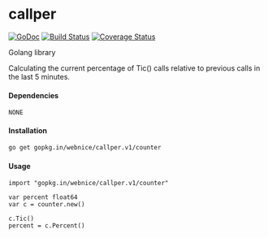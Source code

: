 # callper

[![GoDoc](https://godoc.org/gopkg.in/webnice/callper.v1/counter?status.svg)](https://godoc.org/gopkg.in/webnice/callper.v1/counter)
[![Build Status](https://travis-ci.org/webnice/callper.svg?branch=v1)](https://travis-ci.org/webnice/callper)
[![Coverage Status](https://coveralls.io/repos/github/webnice/callper/badge.svg?branch=v1)](https://coveralls.io/github/webnice/callper?branch=v1)

Golang library

Calculating the current percentage of Tic() calls relative to previous calls in the last 5 minutes.

#### Dependencies

	NONE

#### Installation
```bash
go get gopkg.in/webnice/callper.v1/counter
```

#### Usage
```golang
import "gopkg.in/webnice/callper.v1/counter"

var percent float64
var c = counter.new()

c.Tic()
percent = c.Percent()
```
